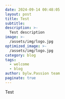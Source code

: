 ```yaml
---
date: 2024-09-14 00:48:05
layout: post
title: Test
subtitle:
description: >-
  Test description
image: >-
  /assets/img/logo.jpg
optimized_image: >-
  /assets/img/logo.jpg
category: blog
tags:
  - welcome
  - blog
author: bylw.Passion team
paginate: true
---
```

Test
